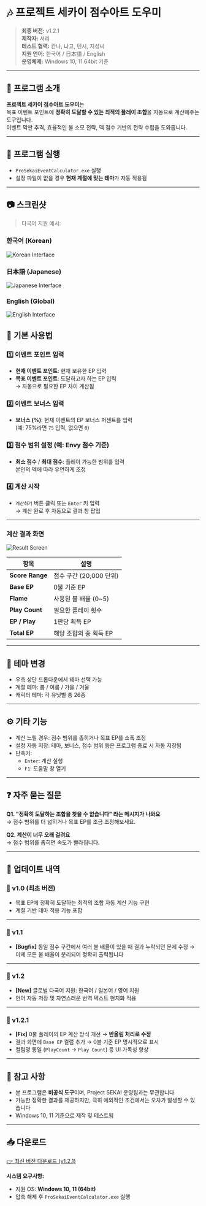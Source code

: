 # 🎶 프로젝트 세카이 점수아트 도우미

> **최종 버전:** v1.2.1  
> **제작자:** 서리  
> **테스트 협력:** 칸나, 냐고, 텐시, 지성씨  
> **지원 언어:** 한국어 / 日本語 / English  
> **운영체제:** Windows 10, 11 64bit 기준

---

## 🧭 프로그램 소개

**프로젝트 세카이 점수아트 도우미**는  
목표 이벤트 포인트에 **정확히 도달할 수 있는 최적의 플레이 조합**을 자동으로 계산해주는 도구입니다.  
이벤트 막판 추격, 효율적인 불 소모 전략, 덱 점수 기반의 전략 수립을 도와줍니다.

---

## 🚀 프로그램 실행

- `ProSekaiEventCalculator.exe` 실행
- 설정 파일이 없을 경우 **현재 계절에 맞는 테마**가 자동 적용됨

---

## 📷 스크린샷
> 다국어 지원 예시:

### 한국어 (Korean)
![Korean Interface](Main_kr.png)

### 日本語 (Japanese) 
![Japanese Interface](Main_jp.png)

### English (Global)
![English Interface](Main_en.png)

## 🧩 기본 사용법

### 1️⃣ 이벤트 포인트 입력
- **현재 이벤트 포인트**: 현재 보유한 EP 입력
- **목표 이벤트 포인트**: 도달하고자 하는 EP 입력  
→ 자동으로 필요한 EP 차이 계산됨

### 2️⃣ 이벤트 보너스 입력
- **보너스 (%)**: 현재 이벤트의 EP 보너스 퍼센트를 입력  
  (예: 75%라면 `75` 입력, 없으면 `0`)

### 3️⃣ 점수 범위 설정 (예: Envy 점수 기준)
- **최소 점수** / **최대 점수**: 플레이 가능한 범위를 입력  
  본인의 덱에 따라 유연하게 조정

### 4️⃣ 계산 시작
- `계산하기` 버튼 클릭 또는 `Enter` 키 입력  
→ 계산 완료 후 자동으로 결과 창 팝업

---

### 계산 결과 화면
![Result Screen](Result.png)

| 항목         | 설명 |
|--------------|------|
| **Score Range** | 점수 구간 (20,000 단위) |
| **Base EP**     | 0불 기준 EP |
| **Flame**       | 사용된 불 배율 (0~5) |
| **Play Count**  | 필요한 플레이 횟수 |
| **EP / Play**   | 1판당 획득 EP |
| **Total EP**    | 해당 조합의 총 획득 EP |

---

## 🎨 테마 변경

- 우측 상단 드롭다운에서 테마 선택 가능
- 계절 테마: 봄 / 여름 / 가을 / 겨울
- 캐릭터 테마: 각 유닛별 총 26종

---

## ⚙️ 기타 기능

- 계산 느릴 경우: 점수 범위를 좁히거나 목표 EP를 소폭 조정
- 설정 자동 저장: 테마, 보너스, 점수 범위 등은 프로그램 종료 시 자동 저장됨
- 단축키:
  - `Enter`: 계산 실행
  - `F1`: 도움말 창 열기

---

## ❓ 자주 묻는 질문

**Q1. "정확히 도달하는 조합을 찾을 수 없습니다" 라는 메시지가 나와요**  
→ 점수 범위를 더 넓히거나 목표 EP를 조금 조정해보세요.

**Q2. 계산이 너무 오래 걸려요**  
→ 점수 범위를 좁히면 속도가 빨라집니다.

---

## 📌 업데이트 내역

### 🔹 v1.0 (최초 버전)
- 목표 EP에 정확히 도달하는 최적의 조합 자동 계산 기능 구현
- 계절 기반 테마 적용 기능 포함

---

### 🔹 v1.1
- **[Bugfix]** 동일 점수 구간에서 여러 불 배율이 있을 때 결과 누락되던 문제 수정
  → 이제 모든 불 배율이 분리되어 정확히 출력됩니다

---

### 🔹 v1.2
- **[New]** 글로벌 다국어 지원: 한국어 / 일본어 / 영어 지원
- 언어 자동 저장 및 자연스러운 번역 텍스트 현지화 적용

---

### 🔹 v1.2.1
- **[Fix]** 0불 플레이의 EP 계산 방식 개선 → **반올림 처리로 수정**
- 결과 화면에 `Base EP` 컬럼 추가 → 0불 기준 EP 명시적으로 표시
- 컬럼명 통일 (`PlayCount` → `Play Count`) 등 UI 가독성 향상

---

## 📝 참고 사항

- 본 프로그램은 **비공식 도구**이며, Project SEKAI 운영팀과는 무관합니다
- 가능한 정확한 결과를 제공하지만, 극히 예외적인 조건에서는 오차가 발생할 수 있습니다
- Windows 10, 11 기준으로 제작 및 테스트됨

---

## 📥 다운로드
[👉 최신 버전 다운로드 (v1.2.1)](https://github.com/serveman/ProjectSekaiScoreArtHelper/releases/latest/download/ProSekaiEventCalculator_v1.2.1.zip)

**시스템 요구사항:**
- 지원 OS: **Windows 10, 11 (64bit)**
- 압축 해제 후 `ProSekaiEventCalculator.exe` 실행
